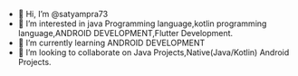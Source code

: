 - 👋 Hi, I’m @satyampra73
- 👀 I’m interested in java Programming language,kotlin programming language,ANDROID DEVELOPMENT,Flutter Development.
- 🌱 I’m currently learning ANDROID DEVELOPMENT
- 💞️ I’m looking to collaborate on Java Projects,Native(Java/Kotlin) Android Projects.


<!---
satyampra73/satyampra73 is a ✨ special ✨ repository because its `README.md` (this file) appears on your GitHub profile.
You can click the Preview link to take a look at your changes.
--->
